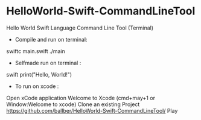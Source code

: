 # HelloWorld-Swift-CommandLineTool
Hello World Swift Language Command Line Tool (Terminal)

- Compile and run on terminal: 

swiftc main.swift
./main

- Selfmade run on terminal : 

swift
print("Hello, World!")

- To run on xcode :

Open xCode application
Welcome to Xcode (cmd+may+1 or Window:Welcome to xcode)
Clone an existing Project
https://github.com/ballber/HelloWorld-Swift-CommandLineTool/
Play
